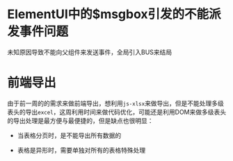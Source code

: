 # ElementUI中的$msgbox引发的不能派发事件问题

未知原因导致不能向父组件来发送事件，全局引入BUS来结局

# 前端导出

由于前一周的的需求来做前端导出，想利用`js-xlsx`来做导出，但是不能处理多级表头的导出`excel`，这周利用时间来做代码优化，可能还是利用DOM来做多级表头的导出处理是最方便与最便捷的，但是缺点也很明显：

* 当表格分页时，是不能导出所有数据的

* 表格是异形时，需要单独对所有的表格特殊处理